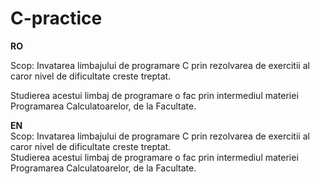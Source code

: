 # C-practice

<b>RO</b>
</br>
<p>Scop: Invatarea limbajului de programare C prin rezolvarea de exercitii al caror nivel de dificultate creste treptat.</p>
</p>Studierea acestui limbaj de programare o fac prin intermediul materiei Programarea Calculatoarelor, de la Facultate.</p>

<b>EN</b>
</br>
Scop: Invatarea limbajului de programare C prin rezolvarea de exercitii al caror nivel de dificultate creste treptat.
</br>
Studierea acestui limbaj de programare o fac prin intermediul materiei Programarea Calculatoarelor, de la Facultate.
